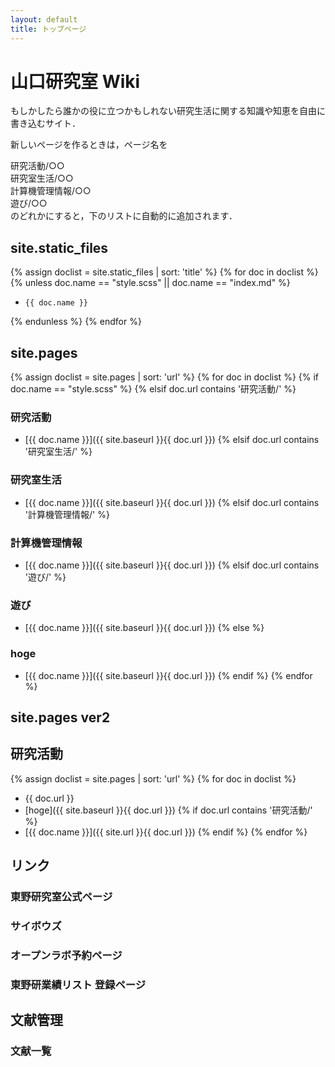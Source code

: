 ```yaml
---
layout: default
title: トップページ
---
```


# 山口研究室 Wiki 
もしかしたら誰かの役に立つかもしれない研究生活に関する知識や知恵を自由に書き込むサイト．

新しいページを作るときは，ページ名を

研究活動/○○  
研究室生活/○○  
計算機管理情報/○○  
遊び/○○  
のどれかにすると，下のリストに自動的に追加されます．

## site.static_files
{% assign doclist = site.static_files | sort: 'title'  %}
  {% for doc in doclist %}
  {% unless doc.name == "style.scss" || doc.name == "index.md" %} 
  -     {{ doc.name }}
  {% endunless %}
{% endfor %}

## site.pages
{% assign doclist = site.pages | sort: 'url'  %}
  {% for doc in doclist %}
    {% if doc.name == "style.scss" %}
    {% elsif doc.url contains '研究活動/' %}
### 研究活動
- [{{ doc.name }}]({{ site.baseurl }}{{ doc.url }})
    {% elsif doc.url contains '研究室生活/' %}
### 研究室生活
- [{{ doc.name }}]({{ site.baseurl }}{{ doc.url }})
    {% elsif doc.url contains '計算機管理情報/' %}
### 計算機管理情報
- [{{ doc.name }}]({{ site.baseurl }}{{ doc.url }})
    {% elsif doc.url contains '遊び/' %}
### 遊び
- [{{ doc.name }}]({{ site.baseurl }}{{ doc.url }})
    {% else %}
### hoge
- [{{ doc.name }}]({{ site.baseurl }}{{ doc.url }})
    {% endif %}
{% endfor %}

## site.pages ver2
## 研究活動
{% assign doclist = site.pages | sort: 'url'  %}
  {% for doc in doclist %}
- {{ doc.url }}
- [hoge]({{ site.baseurl }}{{ doc.url }})
    {% if doc.url contains '研究活動/' %}
- [{{ doc.name }}]({{ site.url }}{{ doc.url }})
    {% endif %}
{% endfor %}

## リンク
### 東野研究室公式ページ
### サイボウズ
### オープンラボ予約ページ
### 東野研業績リスト 登録ページ
## 文献管理
### 文献一覧

